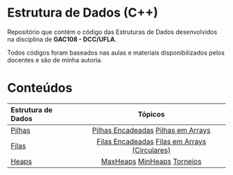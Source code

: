 # Estrutura de Dados (C++)

Repositório que contém o código das Estruturas de Dados desenvolvidos na disciplina de **GAC108 - DCC/UFLA**.

Todos códigos foram baseados nas aulas e materiais disponibilizados pelos docentes e são de minha autoria.

# Conteúdos

Estrutura de Dados | Tópicos
:-- | :--:
[Pilhas](pilha) | [Pilhas Encadeadas](pilha/pilhaEncadeada) [Pilhas em Arrays](pilha/pilhaArr)
[Filas](fila) | [Filas Encadeadas](fila/filaEncadeada/) [Filas em Arrays (Circulares)](fila/filaArr/)
[Heaps](heap) | [MaxHeaps]() [MinHeaps]() [Torneios]()